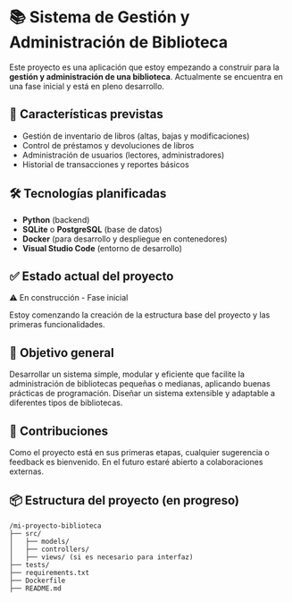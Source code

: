 # 📚 Sistema de Gestión y Administración de Biblioteca

Este proyecto es una aplicación que estoy empezando a construir para la **gestión y administración de una biblioteca**. Actualmente se encuentra en una fase inicial y está en pleno desarrollo.

## 🚀 Características previstas

- Gestión de inventario de libros (altas, bajas y modificaciones)
- Control de préstamos y devoluciones de libros
- Administración de usuarios (lectores, administradores)
- Historial de transacciones y reportes básicos

## 🛠️ Tecnologías planificadas

- **Python** (backend)
- **SQLite** o **PostgreSQL** (base de datos)
- **Docker** (para desarrollo y despliegue en contenedores)
- **Visual Studio Code** (entorno de desarrollo)

## ✅ Estado actual del proyecto

⚠️ En construcción - Fase inicial

  Estoy comenzando la creación de la estructura base del proyecto y las primeras funcionalidades.

## 🎯 Objetivo general

  Desarrollar un sistema simple, modular y eficiente que facilite la administración de bibliotecas pequeñas o medianas, aplicando buenas prácticas de programación.
  Diseñar un sistema extensible y adaptable a diferentes tipos de bibliotecas.

## 🤝 Contribuciones

  Como el proyecto está en sus primeras etapas, cualquier sugerencia o feedback es bienvenido. En el futuro estaré abierto a colaboraciones externas.

## 📦 Estructura del proyecto (en progreso)

```plaintext
/mi-proyecto-biblioteca
├── src/
│   ├── models/
│   ├── controllers/
│   ├── views/ (si es necesario para interfaz)
├── tests/
├── requirements.txt
├── Dockerfile
├── README.md

